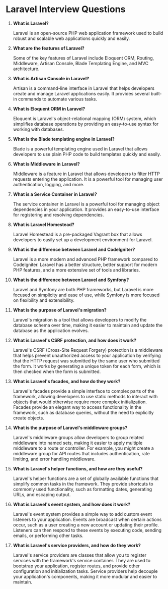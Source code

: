 # Laravel Interview Questions

1. **What is Laravel?**
    
    Laravel is an open-source PHP web application framework used to build robust and scalable web applications quickly and easily.

2. **What are the features of Laravel?**
    
    Some of the key features of Laravel include Eloquent ORM, Routing, Middleware, Artisan Console, Blade Templating Engine, and MVC architecture.

3. **What is Artisan Console in Laravel?**
    
    Artisan is a command-line interface in Laravel that helps developers create and manage Laravel applications easily. It provides several built-in commands to automate various tasks.

4. **What is Eloquent ORM in Laravel?**
    
    Eloquent is Laravel's object-relational mapping (ORM) system, which simplifies database operations by providing an easy-to-use syntax for working with databases.

5. **What is the Blade templating engine in Laravel?**
    
    Blade is a powerful templating engine used in Laravel that allows developers to use plain PHP code to build templates quickly and easily.

6. **What is Middleware in Laravel?**
     
     Middleware is a feature in Laravel that allows developers to filter HTTP requests entering the application. It is a powerful tool for managing user authentication, logging, and more.

7. **What is a Service Container in Laravel?**
    
    The service container in Laravel is a powerful tool for managing object dependencies in your application. It provides an easy-to-use interface for registering and resolving dependencies.

8. **What is Laravel Homestead?**
    
    Laravel Homestead is a pre-packaged Vagrant box that allows developers to easily set up a development environment for Laravel.

9. **What is the difference between Laravel and CodeIgniter?**
    
    Laravel is a more modern and advanced PHP framework compared to CodeIgniter. Laravel has a better structure, better support for modern PHP features, and a more extensive set of tools and libraries.

10. **What is the difference between Laravel and Symfony?**
    
    Laravel and Symfony are both PHP frameworks, but Laravel is more focused on simplicity and ease of use, while Symfony is more focused on flexibility and extensibility.

11. **What is the purpose of Laravel's migration?**
    
    Laravel's migration is a tool that allows developers to modify the database schema over time, making it easier to maintain and update the database as the application evolves.

12. **What is Laravel's CSRF protection, and how does it work?**
    
    Laravel's CSRF (Cross-Site Request Forgery) protection is a middleware that helps prevent unauthorized access to your application by verifying that the HTTP request was submitted by the same user who submitted the form. It works by generating a unique token for each form, which is then checked when the form is submitted.

13. **What is Laravel's facades, and how do they work?**
    
    Laravel's facades provide a simple interface to complex parts of the framework, allowing developers to use static methods to interact with objects that would otherwise require more complex initialization. Facades provide an elegant way to access functionality in the framework, such as database queries, without the need to explicitly create objects.

14. **What is the purpose of Laravel's middleware groups?**
    
    Laravel's middleware groups allow developers to group related middleware into named sets, making it easier to apply multiple middleware to a route or controller. For example, you might create a middleware group for API routes that includes authentication, rate limiting, and error handling middleware.

15. **What is Laravel's helper functions, and how are they useful?**
    
    Laravel's helper functions are a set of globally available functions that simplify common tasks in the framework. They provide shortcuts to commonly used functionality, such as formatting dates, generating URLs, and escaping output.

16. **What is Laravel's event system, and how does it work?**
    
    Laravel's event system provides a simple way to add custom event listeners to your application. Events are broadcast when certain actions occur, such as a user creating a new account or updating their profile. Listeners can then respond to these events by executing code, sending emails, or performing other tasks.

17. **What is Laravel's service providers, and how do they work?**
    
    Laravel's service providers are classes that allow you to register services with the framework's service container. They are used to bootstrap your application, register routes, and provide other configuration and initialization tasks. Service providers help decouple your application's components, making it more modular and easier to maintain.
